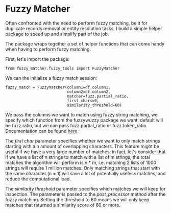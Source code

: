 # Fuzzy Matcher

Often confronted with the need to perform fuzzy matching, be it for duplicate records removal
or entity resolution tasks, I build a simple helper package to speed up and simplify part of the job.

The package wraps together a set of helper functions that can come handy when having to perform fuzzy matching.

First, let's import the package:

```
from fuzzy_matcher.fuzzy_tools import FuzzyMatcher
```

We can the initialize a fuzzy match session:

```
fuzzy_match = FuzzyMatcher(column1=df.column1,
                           column2=df.column2,
                           matcher=fuzz.partial_ratio,
                           first_chars=0,
                           similarity_threshold=60)
```

We pass the columns we want to match using fuzzy string matching, we specify which
function from the fuzzywuzzy package we want: default will be fuzz.ratio, but we can pass fuzz.partial_ratio or fuzz.token_ratio.
Documentation can be found [here](https://pypi.org/project/fuzzywuzzy/).

The *first char* parameter specifies whether we want to only match strings starting with a n amount
of overlapping characters. This feature might be useful if we have a very large number of matches: in fact, let's consider that if
we have a list of n strings to match with a list of m strings, the total matches the algorithm will perform is n * m, i.e. matching 2 lists of
1000 strings will require 1 million matches. 
Only matching strings that start with the same character (n = 1) will save a lot of 
potentially useless matches, and reduce the computational load.

The *similarity threshold* parameter specifies which matches we will keep for inspection. The parameter is passed to the
*post_processor* method after the fuzzy matching. Setting the threshold to 60 means we will only keep matches that returned a similarity score of
60 or more.





